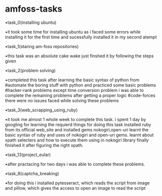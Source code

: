 # amfoss-tasks
•task_0(installing ubuntu)

•it took some time for installing ubuntu as i faced some errors while installing it for the first time and sucessfully installed it in my second atempt
 
•task_1(staring am-foss repositories)

•this task was an absolute cake wake just finshed it by following the steps given

•task_2(problem solving)

•completed this task after learning the basic syntax of python from  #automate the boring stuff with python and practiced some basic problems
#hacker-rank problems
except time conversion problem i was able to complete the remaining problems after getting a proper logic
#code-forces
there were no issues faced while solving these problems 

•task_3(web_scrapping_using_ruby)

•it took me almost 1 whole week to complete this task. i spent 1 day by googling for learning the requierd things for doing this task
installed ruby  from its official web_site and installed gems nokogiri,open-uri learnt the basic syntax of ruby and  uses of nokogiri and open-uri gems. learnt about xpath selecters and how to execute them using in nokogiri library finally finished it after figuring the right xpath.

•task_13(project_eular)

•after practacing for two days i was able to complete these problems.

•task_8(captcha_breaking)

•for doing this i installed pytesseract, which reads the script from image and pillow, which gives the access to open an image to read the script

 

